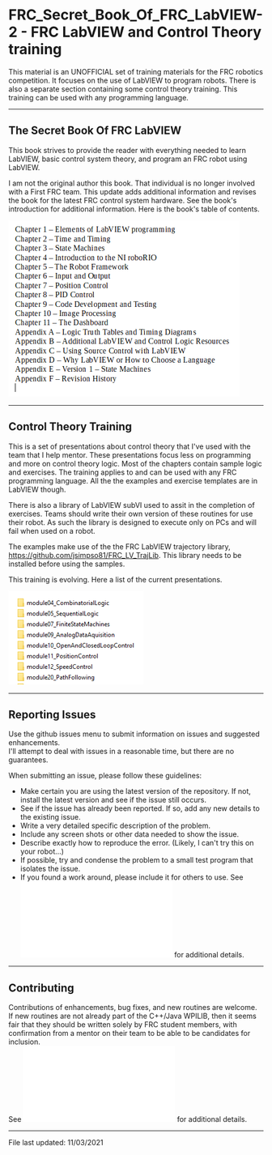 # FRC_Secret_Book_Of_FRC_LabVIEW-2 - FRC LabVIEW and Control Theory training

This material is an UNOFFICIAL set of training materials for the FRC robotics competition.  It focuses on the use of LabVIEW to program robots.  There is also a separate section containing some control theory training.  This training can be used with any programming language.

---
## The Secret Book Of FRC LabVIEW

This book strives to provide the reader with everything needed to learn LabVIEW, basic control system theory, and program an FRC robot using LabVIEW.  

I am not the original author this book.  That individual is no longer involved with a First FRC team.  This update adds additional information and revises the book for the latest FRC control system hardware.  See the book's introduction for additional information.  Here is the book's table of contents.

![TOC](SecretBookTOC.PNG)

---
## Control Theory Training

This is a set of presentations about control theory that I've used with the team that I help mentor.  These presentations focus less on programming and more on control theory logic.  Most of the chapters contain sample logic and exercises.  The training applies to and can be used with any FRC programming language.  All the the examples and exercise templates are in LabVIEW though.  

There is also a library of LabVIEW subVI used to assit in the completion of exercises.  Teams should write their own version of these routines for use their robot.  As such the library is designed to execute only on PCs and will fail when used on a robot.

The examples make use of the the FRC LabVIEW trajectory library, https://github.com/jsimpso81/FRC_LV_TrajLib.  This library needs to be installed before using the samples.

This training is evolving.  Here a list of the current presentations.

![TOC](ControlTheoryTrainingTOC.PNG)



---
## Reporting Issues

Use the github issues menu to submit information on issues and suggested enhancements.  
I'll attempt to deal with issues in a reasonable time, but there are no guarantees.

When submitting an issue, please follow these guidelines:
- Make certain you are using the latest version of the repository.  If not, install the latest version and see if the issue still occurs.
- See if the issue has already been reported.  If so, add any new details to the existing issue.
- Write a very detailed specific description of the problem.
- Include any screen shots or other data needed to show the issue.
- Describe exactly how to reproduce the error.  (Likely, I can't try this on your robot...)
- If possible, try and condense the problem to a small test program that isolates the issue.
- If you found a work around, please include it for others to use.
See ![Contributing.md!](Contributing.md) for additional details.

---
## Contributing

Contributions of enhancements, bug fixes, and new routines are welcome.  If new routines are not already part of the C++/Java WPILIB, then it seems fair that they 
should be written solely by FRC student members, with confirmation from a mentor on their team to be able to be candidates for inclusion.  
See ![Contributing.md!](Contributing.md) for additional details.

---
File last updated: 11/03/2021

